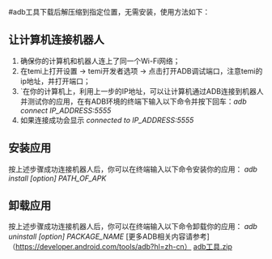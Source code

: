 #adb工具下载后解压缩到指定位置，无需安装，使用方法如下：
## 让计算机连接机器人
1. 确保你的计算机和机器人连上了同一个Wi-Fi网络；
2. 在temi上打开设置 -> temi开发者选项 -> 点击打开ADB调试端口，注意temi的ip地址，并打开端口；
3. `在你的计算机上，利用上一步的IP地址，可以让计算机通过ADB连接到机器人并测试你的应用，在有ADB环境的终端下输入以下命令并按下回车：_adb connect IP_ADDRESS:5555_
4. 如果连接成功会显示 _connected to IP_ADDRESS:5555_
## 安装应用
按上述步骤成功连接机器人后，你可以在终端输入以下命令安装你的应用：
_adb install [option] PATH_OF_APK_
## 卸载应用
按上述步骤成功连接机器人后，你可以在终端输入以下命令卸载你的应用：
_adb uninstall [option] PACKAGE_NAME_
[更多ADB相关内容请参考]（https://developer.android.com/tools/adb?hl=zh-cn）
[adb工具.zip](https://github.com/user-attachments/files/17462041/adb.zip)

